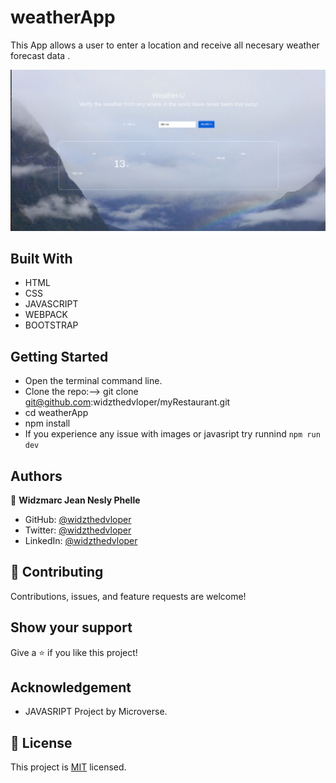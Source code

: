 # weatherApp

This App allows a user to enter a location and receive all necesary weather forecast data .

![ScreenShot](./screenshot.png)

## Built With

- HTML
- CSS
- JAVASCRIPT
- WEBPACK
- BOOTSTRAP

## Getting Started

- Open the terminal command line.
- Clone the repo:--> git clone git@github.com:widzthedvloper/myRestaurant.git
- cd weatherApp
- npm install
- If you experience any issue with images or javasript try runnind `npm run dev`

## Authors

👤 **Widzmarc Jean Nesly Phelle**

- GitHub: [@widzthedvloper](https://github.com/widzthedvloper)
- Twitter: [@widzthedvloper](https://twitter.com/widzthedvloper)
- LinkedIn: [@widzthedvloper](https://www.linkedin.com/in/widzmarc-jean-nesly-phelle-252a26129/)

## 🤝 Contributing

Contributions, issues, and feature requests are welcome!

## Show your support

Give a ⭐️ if you like this project!

## Acknowledgement

- JAVASRIPT Project by Microverse.

## 📝 License

This project is [MIT](/LICENSE) licensed.
